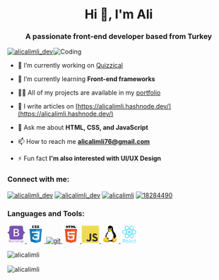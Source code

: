 <h1 align="center">Hi 👋, I'm Ali</h1>
<h3 align="center">A passionate front-end developer based from Turkey</h3>

<img align="right" alt="Coding" width="400" src="https://media2.giphy.com/media/qgQUggAC3Pfv687qPC/giphy.gif?cid=790b7611b7c8abd924738c42645c14d5a76c93600434f84d&rid=giphy.gif&ct=g"/>

<p align="left"> <a href="https://twitter.com/alicalimli_dev" target="blank"><img src="https://img.shields.io/twitter/follow/alicalimli_dev?logo=twitter&style=for-the-badge" alt="alicalimli_dev" /></a> </p>

- 🔭 I’m currently working on [Quizzical](https://quizzical-ali.netlify.app/)

- 🌱 I’m currently learning **Front-end frameworks**

- 👨‍💻 All of my projects are available in my [portfolio](https://alicalimli.netlify.app/)

- 📝 I write articles on [https://alicalimli.hashnode.dev/](https://alicalimli.hashnode.dev/)

- 💬 Ask me about **HTML, CSS, and JavaScript**

- 📫 How to reach me **alicalimli76@gmail.com**

- ⚡ Fun fact **I'm also interested with UI/UX Design**

<h3 align="left">Connect with me:</h3>
<p align="left">
<a href="https://codepen.io/alicalimli_dev" target="blank"><img align="center" src="https://raw.githubusercontent.com/rahuldkjain/github-profile-readme-generator/master/src/images/icons/Social/codepen.svg" alt="alicalimli_dev" height="30" width="40" /></a>
<a href="https://twitter.com/alicalimli_dev" target="blank"><img align="center" src="https://raw.githubusercontent.com/rahuldkjain/github-profile-readme-generator/master/src/images/icons/Social/twitter.svg" alt="alicalimli_dev" height="30" width="40" /></a>
<a href="https://linkedin.com/in/alicalimli" target="blank"><img align="center" src="https://raw.githubusercontent.com/rahuldkjain/github-profile-readme-generator/master/src/images/icons/Social/linked-in-alt.svg" alt="alicalimli" height="30" width="40" /></a>
<a href="https://stackoverflow.com/users/18284490" target="blank"><img align="center" src="https://raw.githubusercontent.com/rahuldkjain/github-profile-readme-generator/master/src/images/icons/Social/stack-overflow.svg" alt="18284490" height="30" width="40" /></a>
</p>

<h3 align="left">Languages and Tools:</h3>
<p align="left"><a href="https://getbootstrap.com" target="_blank" rel="noreferrer"> <img src="https://raw.githubusercontent.com/devicons/devicon/master/icons/bootstrap/bootstrap-plain-wordmark.svg" alt="bootstrap" width="40" height="40"/> </a> <a href="https://www.w3schools.com/css/" target="_blank" rel="noreferrer"> <img src="https://raw.githubusercontent.com/devicons/devicon/master/icons/css3/css3-original-wordmark.svg" alt="css3" width="40" height="40"/> </a> <a href="https://git-scm.com/" target="_blank" rel="noreferrer"> <img src="https://www.vectorlogo.zone/logos/git-scm/git-scm-icon.svg" alt="git" width="40" height="40"/> </a> <a href="https://www.w3.org/html/" target="_blank" rel="noreferrer"> <img src="https://raw.githubusercontent.com/devicons/devicon/master/icons/html5/html5-original-wordmark.svg" alt="html5" width="40" height="40"/> </a> <a href="https://developer.mozilla.org/en-US/docs/Web/JavaScript" target="_blank" rel="noreferrer"> <img src="https://raw.githubusercontent.com/devicons/devicon/master/icons/javascript/javascript-original.svg" alt="javascript" width="40" height="40"/> </a> <a href="https://www.linux.org/" target="_blank" rel="noreferrer"> <img src="https://raw.githubusercontent.com/devicons/devicon/master/icons/linux/linux-original.svg" alt="linux" width="40" height="40"/> </a> <a href="https://reactjs.org/" target="_blank" rel="noreferrer"> <img src="https://raw.githubusercontent.com/devicons/devicon/master/icons/react/react-original-wordmark.svg" alt="react" width="40" height="40"/> </a> </p>

<p><img align="center" src="https://github-readme-stats.vercel.app/api/top-langs?username=alicalimli&show_icons=true&locale=en&layout=compact" alt="alicalimli" /></p>

<p><img align="center" src="https://github-readme-streak-stats.herokuapp.com/?user=alicalimli&" alt="alicalimli" /></p>

